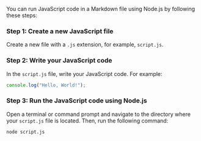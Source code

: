 You can run JavaScript code in a Markdown file using Node.js by following these steps:

### Step 1: Create a new JavaScript file

Create a new file with a `.js` extension, for example, `script.js`.

### Step 2: Write your JavaScript code

In the `script.js` file, write your JavaScript code. For example:

```javascript
console.log("Hello, World!");
```

### Step 3: Run the JavaScript code using Node.js

Open a terminal or command prompt and navigate to the directory where your `script.js` file is located. Then, run the following command:

```bash
node script.js
```

